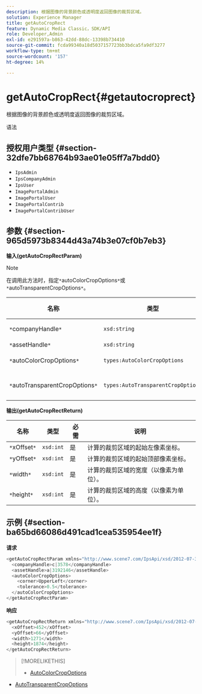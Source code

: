```yaml
---
description: 根据图像的背景颜色或透明度返回图像的裁剪区域。
solution: Experience Manager
title: getAutoCropRect
feature: Dynamic Media Classic，SDK/API
role: Developer,Admin
exl-id: e291597a-b863-42dd-88dc-13398b734410
source-git-commit: fcda99340a18d5037157723bb3bdca5fa9df3277
workflow-type: tm+mt
source-wordcount: '157'
ht-degree: 14%

---
```


# getAutoCropRect{#getautocroprect}

根据图像的背景颜色或透明度返回图像的裁剪区域。

语法

## 授权用户类型 {#section-32dfe7bb68764b93ae01e05ff7a7bdd0}

* `IpsAdmin`
* `IpsCompanyAdmin`
* `IpsUser`
* `ImagePortalAdmin`
* `ImagePortalUser`
* `ImagePortalContrib`
* `ImagePortalContribUser`

## 参数 {#section-965d5973b8344d43a74b3e07cf0b7eb3}

**输入(getAutoCropRectParam)**

>[!NOTE]
>
>在调用此方法时，指定`*`autoColorCropOptions`*`或`*`autoTransparentCropOptions`*`。

| 名称 | 类型 | 必需 | 说明 |
|---|---|---|---|
| `*`companyHandle`*` | `xsd:string` | 是 | 包含您要处理的资产的公司的句柄。 |
| `*`assetHandle`*` | `xsd:string` | 是 | 要处理的资产的句柄。 |
| `*`autoColorCropOptions`*` | `types:AutoColorCropOptions` | 否 | 根据颜色计算裁剪矩形。 请参阅[AutoColorCropOptions](../../../types/c-data-types/r-auto-color-crop-options.md#reference-976c3a1f8e47473cae016a4e9e09e4a6)。 |
| `*`autoTransparentCropOptions`*` | `types:AutoTransparentCropOptions` | 否 | 根据透明度计算裁剪矩形。 请参阅[AutoTransparentCropOptions](../../../types/c-data-types/r-auto-transparent-crop-options.md#reference-f4460b3bdf814f4c85e4f097ea4e6e2b)。 |

**输出(getAutoCropRectReturn)**

| 名称 | 类型 | 必需 | 说明 |
|---|---|---|---|
| `*`xOffset`*` | `xsd:int` | 是 | 计算的裁剪区域的起始左像素坐标。 |
| `*`yOffset`*` | `xsd:int` | 是 | 计算的裁剪区域的起始顶部像素坐标。 |
| `*`width`*` | `xsd:int` | 是 | 计算的裁剪区域的宽度（以像素为单位）。 |
| `*`height`*` | `xsd:int` | 是 | 计算的裁剪区域的高度（以像素为单位）。 |

## 示例 {#section-ba65bd66086d491cad1cea535954ee1f}

**请求**

```java
<getAutoCropRectParam xmlns="http://www.scene7.com/IpsApi/xsd/2012-07-31-beta">
  <companyHandle>c|3578</companyHandle>
  <assetHandle>a|3192146</assetHandle>
  <autoColorCropOptions>
    <corner>UpperLeft</corner>
    <tolerance>0.5</tolerance>
  </autoColorCropOptions>
</getAutoCropRectParam>
```

**响应**

```java
<getAutoCropRectReturn xmlns="http://www.scene7.com/IpsApi/xsd/2012-07-31-beta">
  <xOffset>452</xOffset>
  <yOffset>66</yOffset>
  <width>1271</width>
  <height>1874</height>
</getAutoCropRectReturn>
```

>[!MORELIKETHIS]
>
>* [AutoColorCropOptions](../../../types/c-data-types/r-auto-color-crop-options.md#reference-976c3a1f8e47473cae016a4e9e09e4a6)
* [AutoTransparentCropOptions](../../../types/c-data-types/r-auto-transparent-crop-options.md#reference-f4460b3bdf814f4c85e4f097ea4e6e2b)

